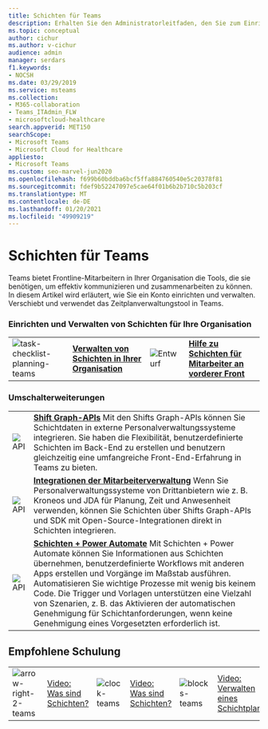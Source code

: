 ```yaml
---
title: Schichten für Teams
description: Erhalten Sie den Administratorleitfaden, den Sie zum Einrichten und Verwalten von Schichten, dem Tool für die Zeitplanverwaltung, in Teams benötigen.
ms.topic: conceptual
author: cichur
ms.author: v-cichur
audience: admin
manager: serdars
f1.keywords:
- NOCSH
ms.date: 03/29/2019
ms.service: msteams
ms.collection:
- M365-collaboration
- Teams_ITAdmin_FLW
- microsoftcloud-healthcare
search.appverid: MET150
searchScope:
- Microsoft Teams
- Microsoft Cloud for Healthcare
appliesto:
- Microsoft Teams
ms.custom: seo-marvel-jun2020
ms.openlocfilehash: f699b60bddba6bcf5ffa884760540e5c20378f81
ms.sourcegitcommit: fdef9b52247097e5cae64f01b6b2b710c5b203cf
ms.translationtype: MT
ms.contentlocale: de-DE
ms.lasthandoff: 01/20/2021
ms.locfileid: "49909219"
---
```

# <a name="shifts-for-teams"></a>Schichten für Teams

Teams bietet Frontline-Mitarbeitern in Ihrer Organisation die Tools, die sie benötigen, um effektiv kommunizieren und zusammenarbeiten zu können. In diesem Artikel wird erläutert, wie Sie ein Konto einrichten und verwalten. Verschiebt und verwendet das Zeitplanverwaltungstool in Teams.

### <a name="set-up-and-manage-shifts-for-your-organization"></a>Einrichten und Verwalten von Schichten für Ihre Organisation

|               |               |               |               |
| ------------- | ------------- | ------------- | ------------- |
|![task-checklist-planning-teams](../media/task-checklist-planning-teams-small.svg) | **[Verwalten von Schichten in Ihrer Organisation](/microsoftteams/expand-teams-across-your-org/shifts/manage-the-shifts-app-for-your-organization-in-teams)** |![Entwurf](../media/Help-small.svg)  | **[Hilfe zu Schichten für Mitarbeiter an vorderer Front](https://support.office.com/article/apps-and-services-cc1fba57-9900-4634-8306-2360a40c665b#PickTab=Specific_apps)** |

### <a name="shifts-extensions"></a>Umschalterweiterungen

|               |               |
| ------------- | ------------- |
| ![API](../media/api-small.svg) | **[Shift Graph-APIs](/graph/api/resources/shift?view=graph-rest-1.0)** Mit den Shifts Graph-APIs können Sie Schichtdaten in externe Personalverwaltungssysteme integrieren. Sie haben die Flexibilität, benutzerdefinierte Schichten im Back-End zu erstellen und benutzern gleichzeitig eine umfangreiche Front-End-Erfahrung in Teams zu bieten.             |
| ![API](../media/api-small.svg) | **[Integrationen der Mitarbeiterverwaltung](https://github.com/OfficeDev/Microsoft-Teams-Shifts-WFM-Connectors)** Wenn Sie Personalverwaltungssysteme von Drittanbietern wie z. B. Kroneos und JDA für Planung, Zeit und Anwesenheit verwenden, können Sie Schichten über Shifts Graph-APIs und SDK mit Open-Source-Integrationen direkt in Schichten integrieren. |
| ![API](../media/process-flow-teams-small.svg) | **[Schichten + Power Automate](https://github.com/OfficeDev/Microsoft-Teams-Shifts-Power-Automate-Templates)** Mit Schichten + Power Automate können Sie Informationen aus Schichten übernehmen, benutzerdefinierte Workflows mit anderen Apps erstellen und Vorgänge im Maßstab ausführen. Automatisieren Sie wichtige Prozesse mit wenig bis keinem Code. Die Trigger und Vorlagen unterstützen eine Vielzahl von Szenarien, z. B. das Aktivieren der automatischen Genehmigung für Schichtanforderungen, wenn keine Genehmigung eines Vorgesetzten erforderlich ist. |

## <a name="featured-training"></a>Empfohlene Schulung

|               |               |               |               |               |               |
| ------------- | ------------- | ------------- | ------------- | ------------- | ------------- |
| ![arrow-right-2-teams](../media/arrow-right-2-teams-small.svg)  |  [Video: Was sind Schichten?](https://support.office.com/article/what-is-shifts-f8efe6e4-ddb3-4d23-b81b-bb812296b821) |![clock-teams](../media/clock-teams-small.svg)  |  [Video: Was sind Schichten?](https://support.office.com/article/create-a-shifts-schedule-2b94ca38-36db-4a1c-8fee-f8f0fec9a984) |![blocks-teams](../media/blocks-teams-small.svg)  |  [Video: Verwalten eines Schichtplans](https://support.office.com/article/manage-a-shifts-schedule-63acda7b-ea39-441a-b1c6-c404a72e79f7) |
